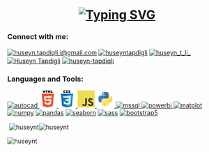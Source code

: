 <h1 align="center"><a href="https://git.io/typing-svg"><img src="https://readme-typing-svg.herokuapp.com?font=Sixtyfour&size=17&pause=1000&color=f3d700&center=true&vCenter=true&multiline=true&random=false&width=435&lines=Hi+%F0%9F%91%8B%2C+I'm+Huseyn+Tapdigli" alt="Typing SVG" /></a></h1>

<h3 align="left">Connect with me:</h3>
<p align="left">
<a href="mailto:huseyn.tapdiqli.i@gmail.com" target="blank"><img align="center"
src="https://upload.wikimedia.org/wikipedia/commons/8/8c/Gmail_Icon_%282013-2020%29.svg"
alt="huseyn.tapdiqli.i@gmail.com" height="30" width="40" /></a>
<a href="https://www.facebook.com/huseyntapdigli/" target="blank"><img align="center"
src="https://raw.githubusercontent.com/rahuldkjain/github-profile-readme-generator/master/src/images/icons/Social/facebook.svg"
alt="huseyntapdigli" height="30" width="40" /></a>
<a href="https://instagram.com/huseyn_t_li_" target="blank"><img align="center"
src="https://raw.githubusercontent.com/rahuldkjain/github-profile-readme-generator/master/src/images/icons/Social/instagram.svg"
alt="huseyn_t_li_" height="30" width="40" /></a>
<a href="https://discord.gg/Huseyn Tapdigli#9261" target="blank"><img align="center"
src="https://raw.githubusercontent.com/rahuldkjain/github-profile-readme-generator/master/src/images/icons/Social/discord.svg"
alt="Huseyn Tapdigli" height="40" width="40" /></a>
<a href="https://www.linkedin.com/in/huseyn-tapdiqli/" target="blank"><img align="center"
src="https://raw.githubusercontent.com/rahuldkjain/github-profile-readme-generator/master/src/images/icons/Social/linked-in-alt.svg"
alt="huseyn-tapdiqli" height="30" width="40" /></a>
</p>

<h3 align="left">Languages and Tools:</h3>
<p align="left">
<a href="https://www.coursera.org/account/accomplishments/verify/BMJ9ZVCLBAC4?utm_source%3Dandroid%26utm_medium%3Dcertificate%26utm_content%3Dcert_image%26utm_campaign%3Dsharing_cta%26utm_product%3Dcourse" target="_blank"> <img src="https://static.wikia.nocookie.net/logopedia/images/6/69/AutoCAD_2017_lockup_OL_stacked_no_year.png" alt="autocad" width="90" height="30" /> </a>
<a href="https://www.w3.org/html/" target="_blank"> <img src="https://raw.githubusercontent.com/devicons/devicon/master/icons/html5/html5-original-wordmark.svg" alt="html5" width="40" height="40" /> </a>
<a href="https://www.w3schools.com/css/" target="_blank"> <img src="https://raw.githubusercontent.com/devicons/devicon/master/icons/css3/css3-original-wordmark.svg" alt="css3" width="40" height="40" /> </a>
<a href="https://developer.mozilla.org/en-US/docs/Web/JavaScript" target="_blank"> <img src="https://raw.githubusercontent.com/devicons/devicon/master/icons/javascript/javascript-original.svg" alt="javascript" width="40" height="40" /> </a>
<a href="https://www.python.org" target="_blank"> <img src="https://raw.githubusercontent.com/devicons/devicon/master/icons/python/python-original.svg" alt="python" width="40" height="40" /> </a>
<a href="https://www.microsoft.com/en-us/sql-server/sql-server-downloads" target="_blank"> <img src="https://www.svgrepo.com/show/303229/microsoft-sql-server-logo.svg" alt="mssql" width="43" height="43" /> </a>
<a href="https://www.microsoft.com/en-us/power-platform/products/power-bi/" target="_blank"> <img src="https://seekvectorlogo.com/wp-content/uploads/2022/02/power-bi-vector-logo-2022.png" alt="powerbi" width="83" height="43" /> </a>
<a href="https://matplotlib.org/" target="_blank"> <img src="https://matplotlib.org/stable/_static/logo2.svg" alt="matplot" width="83" height="43" /></a>
<a href="https://numpy.org/" target="_blank"> <img src="https://upload.wikimedia.org/wikipedia/commons/thumb/3/31/NumPy_logo_2020.svg/1280px-NumPy_logo_2020.svg.png" alt="numpy" width="83" height="43" /></a>
<a href="https://pandas.pydata.org/" target="_blank"> <img src="https://upload.wikimedia.org/wikipedia/commons/thumb/e/ed/Pandas_logo.svg/512px-Pandas_logo.svg.png?20200209204934" alt="pandas" width="83" height="43" /></a>
<a href="https://seaborn.pydata.org/" target="_blank"> <img src="https://seaborn.pydata.org/_static/logo-wide-lightbg.svg" alt="seaborn" width="83" height="43" /></a>
<a href="https://sass-lang.com/" target="_blank"> <img src="https://sass-lang.com/assets/img/logos/logo.svg" alt="sass" width="83" height="43" /></a>
<a href="https://getbootstrap.com/docs/5.0/getting-started/introduction/" target="_blank"><img src="https://upload.wikimedia.org/wikipedia/commons/thumb/b/b2/Bootstrap_logo.svg/1200px-Bootstrap_logo.svg.png" alt="bootstrap5" width="37" height="40" /></a>
</p>

<p>&nbsp;<img align="center" src="https://github-readme-stats.vercel.app/api?username=huseynt&show_icons=true&locale=en" alt="huseynt" /><img align="center" src="https://github-readme-streak-stats.herokuapp.com/?user=huseynt&" alt="huseynt" />
</p>
<p><img align="center" src="https://github-readme-stats.vercel.app/api/top-langs?username=huseynt&show_icons=true&locale=en&layout=compact" alt="huseynt" /></p>
